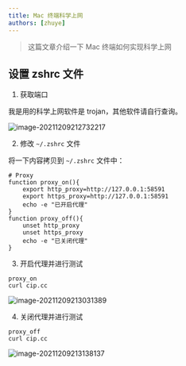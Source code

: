 ```yaml
---
title: Mac 终端科学上网
authors: [zhuye]
---
```


> 这篇文章介绍一下 Mac 终端如何实现科学上网

<!--truncate-->

## 设置 zshrc 文件

1. 获取端口

我是用的科学上网软件是 trojan，其他软件请自行查询。

![image-20211209212732217](https://zhuye-1308301598.file.myqcloud.com/markdown/image-20211209212732217.png)

2. 修改 `~/.zshrc` 文件

将一下内容拷贝到 `~/.zshrc` 文件中：

```shell
# Proxy
function proxy_on(){
    export http_proxy=http://127.0.0.1:58591
    export https_proxy=http://127.0.0.1:58591
    echo -e "已开启代理"
}
function proxy_off(){
    unset http_proxy
    unset https_proxy
    echo -e "已关闭代理"
}
```

3. 开启代理并进行测试

```shell
proxy_on
curl cip.cc
```

![image-20211209213031389](https://zhuye-1308301598.file.myqcloud.com/markdown/image-20211209213031389.png)

4. 关闭代理并进行测试

```shell
proxy_off
curl cip.cc
```

![image-20211209213138137](https://zhuye-1308301598.file.myqcloud.com/markdown/image-20211209213138137.png)
